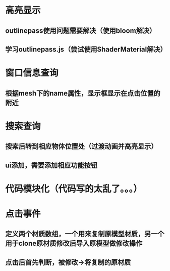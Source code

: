 # 高亮显示
## outlinepass使用问题需要解决（使用bloom解决）
## 学习outlinepass.js（尝试使用ShaderMaterial解决）
# 窗口信息查询
## 根据mesh下的name属性，显示框显示在点击位置的附近
# 搜索查询
## 搜索后转到相应物体位置处（过渡动画并高亮显示）
## ui添加，需要添加相应功能按钮
# 代码模块化（代码写的太乱了。。。）

# 点击事件
## 定义两个材质数组，一个用来复制原模型材质，另一个用于clone原材质修改后导入原模型做修改操作
## 点击后首先判断，被修改->将复制的原材质
